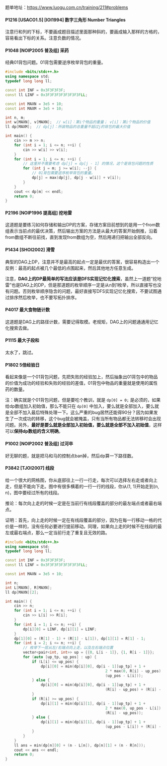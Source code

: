 题单地址：https://www.luogu.com.cn/training/211#problems

#### P1216 [USACO1.5] [IOI1994] 数字三角形 Number Triangles

注意行和列的下标，不要画成题目描述里面那种斜的，要画成输入那样的方格的，容易看出下标的关系。注意负数的情况。

#### P1048 [NOIP2005 普及组] 采药

经典01背包问题。01背包需要逆序枚举背包的重量。

```cpp
#include <bits/stdc++.h>
using namespace std;
typedef long long ll;

const int INF = 0x3F3F3F3F;
const ll LINF = 0x3F3F3F3F3F3F3F3FLL;

const int MAXN = 3e5 + 10;
const int MAXM = 3e5 + 10;

int n, m;
int w[MAXN], v[MAXN];  // w[i]：第i个物品的重量； v[i]：第i个物品的价值
ll dp[MAXM];  // dp[j]：所装物品的总重量不超过j的背包的最大价值

int main() {
    cin >> m >> n;
    for (int i = 1; i <= n; ++i) {
        cin >> w[i] >> v[i];
    }
    for (int i = 1; i <= n; ++i) {
        // 这里并不需要考虑 dp[j] = dp[j - 1] 的情况，这个是背包问题的性质
        for (int j = m; j >= w[i]; --j) {
            // 01背包需要逆序枚举背包的重量。
            dp[j] = max(dp[j], dp[j - w[i]] + v[i]);
        }
    }
    cout << dp[m] << endl;
    return 0;
}

```

#### P2196 [NOIP1996 提高组] 挖地雷

这道题是要练习如何存储和输出DP的方案，存储方案目前想到的是用一个from数组表示当前点的最优决策，然后输出方案的方法是从最大的答案开始倒推，沿着from数组不断往前找，直到发现from数组为空，然后用递归把输出全部反向。

#### P1434 [SHOI2002] 滑雪

典型的DAG上DP，注意并不是最高的起点一定是最优的答案，很容易构造出一个反例：最高的起点被几个最低的点围起来，然后其他地方任意生成。

注意，**DAG上的DP最简单的写法应该是DFS实现记忆化搜索**，虽然上一道题“挖地雷”也是DAG上的DP，但是那道题的枚举顺序一定是从n到1枚举，所以直接写也没有问题。否则枚举顺序隐含的问题，最好直接写DFS实现记忆化搜索，不要试图通过排序然后枚举，也不要写拓扑排序。

#### P4017 最大食物链计数

这道题是DAG上的路径计数，需要记得取模。老规矩，DAG上的问题通通用记忆化搜索去做。

#### P1115 最大子段和

太水了，跳过。

#### P1802 5倍经验日

看起来像是一个01背包问题，先把失败的经验加上，然后抽象出01背包中的物品的价值为成功的经验和失败的经验的差值，01背包中物品的重量就是使用的属性药的数量。

注：确实就是个01背包问题，但是要吃个教训，就是 ```dp[0] = 0;``` 是必须的，如果给dp数组加入初始值，那么不能只在 ```dp[0]``` 中加入，要么就是全部加入，要么就是全部不加入最后特殊处理一下。这么严重的bug居然还能得90分？因为如果发生了一次成功的转移，这个bug就会被掩盖，只有当所有物品都无法转移时会出现问题。另外，**最好是要么就是全部加入初始值，要么就是全部不加入初始值**，这样可以**保持dp数组的含义明确**。

#### P1002 [NOIP2002 普及组] 过河卒

好无聊的题，就是把马和马的控制点ban掉，然后dp算一下路径数。

#### P3842 [TJOI2007] 线段

给一个很大的网格图，你从底部往上一行一行走，每次可以选择左右走或者向上走，但是不能向下走。图中有很多横着的一行一行的线段，你从(1, 1)开始走到(n, n)，图中要经过所有的线段。

推论：每次向上走的时候一定是在当前行有线段覆盖的部分的最左端点或者最右端点。

证明：首先，向上走的时候一定在有线段覆盖的部分，因为在每一行移动一格的代价是一样的，没有任何必要进行提前移动。同理，如果向上走的时候不在线段的最左或最右端点，那么一定当前行走了重复且无效的路。

```cpp
#include <bits/stdc++.h>
using namespace std;
typedef long long ll;

const int INF = 0x3F3F3F3F;
const ll LINF = 0x3F3F3F3F3F3F3F3FLL;

const int MAXN = 3e5 + 10;

int n;
int L[MAXN], R[MAXN];
ll dp[MAXN][2];

int main() {
    cin >> n;
    for (int i = 1; i <= n; ++i) {
        cin >> L[i] >> R[i];
    }
    for (int i = 1; i <= n; ++i) {
        dp[i][0] = LINF, dp[i][1] = LINF;
    }
    dp[1][0] = (R[1] - 1) + (R[1] - L[1]), dp[1][1] = R[1] - 1;
    for (int i = 2; i <= n; ++i) {
        // 枚举下一层从左/右端点向上走，以及左右端点位置
        vector<pair<int, int>> up = {{0, L[i - 1]}, {1, R[i - 1]}};
        for (auto [up_tp, up_pos] : up) {
            if (L[i] <= up_pos) {
                dp[i][0] = min(dp[i][0], dp[i - 1][up_tp] + 1 +
                                             2 * max(0, R[i] - up_pos) +
                                             (up_pos - L[i]));
            } else {
                dp[i][0] = min(dp[i][0], dp[i - 1][up_tp] + 1 +
                                             (R[i] - up_pos) + (R[i] - L[i]));
            }
            if (R[i] >= up_pos) {
                dp[i][1] = min(dp[i][1], dp[i - 1][up_tp] + 1 +
                                             2 * max(0, up_pos - L[i]) +
                                             (R[i] - up_pos));
            } else {
                dp[i][1] = min(dp[i][1], dp[i - 1][up_tp] + 1 +
                                             (up_pos - L[i]) + (R[i] - L[i]));
            }
        }
    }
    ll ans = min(dp[n][0] + (n - L[n]), dp[n][1] + (n - R[n]));
    cout << ans << endl;
    return 0;
}
```
